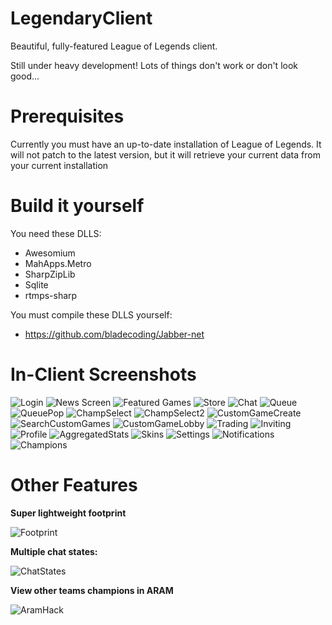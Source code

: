 LegendaryClient
===============

Beautiful, fully-featured League of Legends client.

Still under heavy development! Lots of things don't work or don't look good...

Prerequisites
=============

Currently you must have an up-to-date installation of League of Legends. It will not patch to the latest version, but it will retrieve your current data from your current installation

Build it yourself
=================

You need these DLLS:

* Awesomium
* MahApps.Metro
* SharpZipLib
* Sqlite
* rtmps-sharp

You must compile these DLLS yourself:

* https://github.com/bladecoding/Jabber-net

In-Client Screenshots
=====================

![Login](http://puu.sh/5Q7jT.jpg)
![News Screen](http://puu.sh/5Q7vd.jpg)
![Featured Games](http://puu.sh/5Q7tZ.jpg)
![Store](http://i.imgur.com/raXcBfv.png)
![Chat](http://puu.sh/5FVHS.png)
![Queue](http://i.imgur.com/ZpZiyJ5.png)
![QueuePop](http://i.imgur.com/KAt5KXR.png)
![ChampSelect](http://puu.sh/5VVMd.jpg)
![ChampSelect2](http://puu.sh/5Q7xO.jpg)
![CustomGameCreate](http://puu.sh/5Q7yH.jpg)
![SearchCustomGames](http://puu.sh/5Q7zE.png)
![CustomGameLobby](http://puu.sh/5Q7Av.jpg)
![Trading](http://puu.sh/5NcEw.jpg)
![Inviting](http://i.imgur.com/99q4kcd.png)
![Profile](http://puu.sh/5Q7D8.jpg)
![AggregatedStats](http://puu.sh/5Q7E2.jpg)
![Skins](http://i.imgur.com/Lsz3x4d.jpg)
![Settings](http://i.imgur.com/ZTktZTY.png)
![Notifications](http://i.imgur.com/96bctwF.png)
![Champions](http://puu.sh/5Q78z.jpg)

Other Features
======

**Super lightweight footprint**

![Footprint](http://i.imgur.com/BAN9o6X.png)

**Multiple chat states:**

![ChatStates](http://i.imgur.com/TY96nl5.png)

**View other teams champions in ARAM**

![AramHack](http://i.imgur.com/3t3uNsU.png)